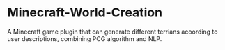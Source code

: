 # Minecraft-World-Creation
A Minecraft game plugin that can generate different terrians acoording to user descriptions, combining PCG algorithm and NLP.
